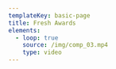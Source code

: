 ```yaml
---
templateKey: basic-page
title: Fresh Awards
elements:
  - loop: true
    source: /img/comp_03.mp4
    type: video
---
```


